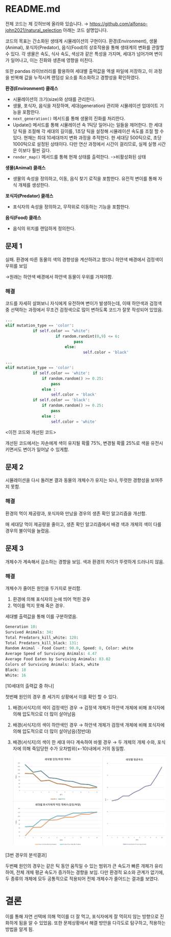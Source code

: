 # README.md

전체 코드는 제 깃허브에 올라와 있습니다.
 → https://github.com/alfonso-john2021/natural_selection
아래는 코드 설명입니다. 

코드의 목표는 간소화된 생태계 시뮬레이션의 구현이다. 환경(Environment), 생물(Animal), 포식자(Predator), 음식(Food)의 상호작용을 통해 생태계의 변화를 관찰할 수 있다. 각 생물은 속도, 식사 속도, 색상과 같은 특성을 가지며, 세대가 넘어가며 변이가 일어나고, 이는 진화와 생존에 영향을 미친다.

또한 pandas 라이브러리를 활용하여 세대별 출력값을 엑셀 파일에 저장하고, 이 과정을 반복해 값을 누적시켜 랜덤성 요소를 최소화하고 경향성을 확인하였다.

**환경(Environment) 클래스**

- 시뮬레이션의 크기(size)와 상태를 관리한다.
- 생물, 포식자, 음식을 저장하며, 세대(generation) 관리와 시뮬레이션 업데이트 기능을 포함한다.
- `next_generation()` 메서드를 통해 생물의 진화를 처리한다.
- Update() 메서드를 통해 시뮬레이션 속 1틱당 일어나는 일들을 제어한다. 한 세대당 틱을 조절해 각 세대의 길이를, 1초당 틱을 설정해 시뮬레이션 속도를 조절 할 수 있다. 현재는 최대 10세대까지 변화 과정을 추적한다. 한 세대당 500틱으로, 초당 1000틱으로 설정된 상태이다. 다만 연산 과정에서 시간이 걸리므로, 실제 실행 시간은 이보다 훨씬 길다.
- `render_map()` 메서드를 통해 현재 상태를 출력한다. ->비활성화된 상태

**생물(Animal) 클래스**

- 생물의 속성을 정의하고, 이동, 음식 찾기  로직을 포함한다.
유전적 변이를 통해 자식 개체를 생성한다.

**포식자(Predator) 클래스**

- 포식자의 속성을 정의하고, 무작위로 이동하는 기능을 포함한다.

**음식(Food) 클래스**

- 음식의 위치를 랜덤하게 정의한다.

## 문제 1

실패. 환경에 따른 동물의 색의 경향성을 계산하려고 했더니 하얀색 배경에서 검정색이 우위를 보임

→원래는 하얀색 배경에서 하얀색 동물이 우위를 가져야함. 

### 해결

코드를 자세히 살펴보니 자식에게 유전하며 변이가 발생하는데, 이때 하얀색과 검정색 중 선택하는 과정에서 무조건 검정색으로 많이 변하도록 코드가 잘못 작성되어 있었음.

```python
...
elif mutation_type == 'color':
            if self.color == "white":
			          if random.randint(0,9) <= 6:
					          pass
					      else:
							      self.color = 'black'
```

```python
...
elif mutation_type == 'color':
            if self.color == 'white':
                if random.random() >= 0.25:
                    pass
                else :
                    self.color = 'black'
            if self.color == 'black':
                if random.random() >= 0.25:
                    pass
                else :
                    self.color = 'white'
```

<이전 코드와 개선된 코드>

개선된 코드에서는 자손에게 색이 유지될 확률 75%, 변경될 확률 25%로 색을 유전시키면서도 변이가 일어날 수 있게함.

## 문제 2

시뮬레이션을 다시 돌려본 결과 동물의 개체수가 유지는 되나, 뚜렷한 경향성을 보여주지 못함.

### 해결

환경의 먹이 제공량과, 포식자와 만났을 경우의 생존 확인 알고리즘을 개선함.

매 세대당 먹이 제공량을 줄이고, 생존 확인 알고리즘에서 배경 색과 개체의 색이 다를 경우의 불이익을 늘렸음.

## 문제 3

개체수가 계속해서 감소하는 경향을 보임. 색과 환경의 차이가 뚜렷하게 드러나지 않음.

### 해결

개체수가 줄어든 원인을 두가지로 분리함.

1. 환경에 의해 포식자의 눈에 띄어 먹힌 경우
2. 먹이를 먹지 못해 죽은 경우.

세대별 출력값을 통해 이를 구분하였음.

```python
Generation 10:
Survived Animals: 34:
Total Predators_kill_white: 120:
Total Predators_kill_black: 131:
Random Animal - Food Count: 90.0, Speed: 8, Color: white
Average Speed of Surviving Animals: 4.47
Average Food Eaten by Surviving Animals: 83.02
Colors of Surviving Animals: black, white
Black: 18
White: 16
```

[10세대의 출력값 중 하나]

첫번째 원인의 경우 총 세가지 상황에서 이를 확인 할 수 있다.

1. 배경(서식지)의 색이 검정색인 경우 → 검정색 개체가 하얀색 개체에 비해 포식자에 의해 압도적으로 더 많이 살아남음
2. 배경(서식지)의 색이 하얀색인 경우 → 하얀색 개체가 검정색 개체에 비해 포식자에 의해 압도적으로 더 많이 살아남음(정반대)
3. 배경(서식지)의 색이 한 세대 마다 계속하여 바뀔 경우 → 두 개체의 개체 수와, 포식자에 의해 죽임당한 수가 오차범위(+-10)내에서 거의 동일함.
    
    ![image.png](image.png)
    

[3번 경우의 분석결과]

두번째 원인의 경우는 같은 틱 동안 움직일 수 있는 범위가 큰 속도가 빠른 개체가 유리하여, 전체 개체 평균 속도가 증가하는 경향을 보임. 다만 환경적 요소와 관계가 없기에, 두 종류의 개체에 모두 공통적으로 적용되어 전체 개체수가 줄어드는 결과를 보였다.

# 결론

이를 통해 자연 선택에 의해 먹이를 더 잘 먹고, 포식자에게 잘 먹히지 않는 방향으로 진화하게 됨을 알 수 있었음. 또한 문제상황에서 해결 방안을 다각도로 탐구하고, 적용하는 방법을 알게 됨.